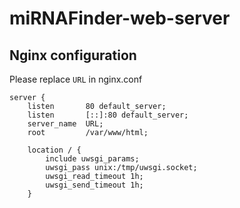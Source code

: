 # miRNAFinder-web-server

## Nginx configuration
Please replace `URL` in nginx.conf
```
server {
    listen       80 default_server;
    listen       [::]:80 default_server;
    server_name  URL;
    root         /var/www/html;

    location / {
        include uwsgi_params;
        uwsgi_pass unix:/tmp/uwsgi.socket;
        uwsgi_read_timeout 1h;
        uwsgi_send_timeout 1h;
    }
```
